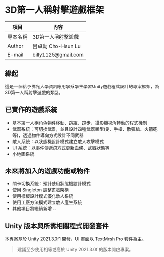 # 3D第一人稱射擊遊戲框架

|項目|內容|
|---|---|
|專案名稱|3D第一人稱射擊遊戲|
|Author|呂卓勳 Cho-Hsun Lu|
|E-mail|billy1125@gmail.com|

## 緣起

這是一個給予佛光大學資訊應用學系學生學習Unity遊戲程式設計的專案框架，為3D第一人稱射擊遊戲的類型。

## 已實作的遊戲系統

* 基本第一人稱角色物件移動、跳躍、跑步、攝影機視角轉動的程式機制
* 武器系統：可切換武器，並且設計四種武器類型(劍、手槍、散彈槍、火箭砲等)，透過物件導向方式設計不同武器
* 敵人系統：以狀態機設計模式建立敵人攻擊模式
* UI 系統：以事件傳遞的方式更新血條、武器狀態等
* 小地圖系統

## 未來將加入的遊戲功能或物件

* 關卡切換系統：預計使用狀態機設計模式
* 使用 Singleton 調整遊戲架構
* 使用樣板設計模式優化敵人系統
* 使用工廠方法模式建立敵人產生系統
* 其他項目將繼續新增 ...

## Unity 版本與所需相關程式開發套件

本專案基於 Unity 2021.3.0f1 開發，UI 畫面以 TextMesh Pro 套件為主。

> 建議至少使用相等或高於 Unity 2021.3.0f 的版本開啟專案。

